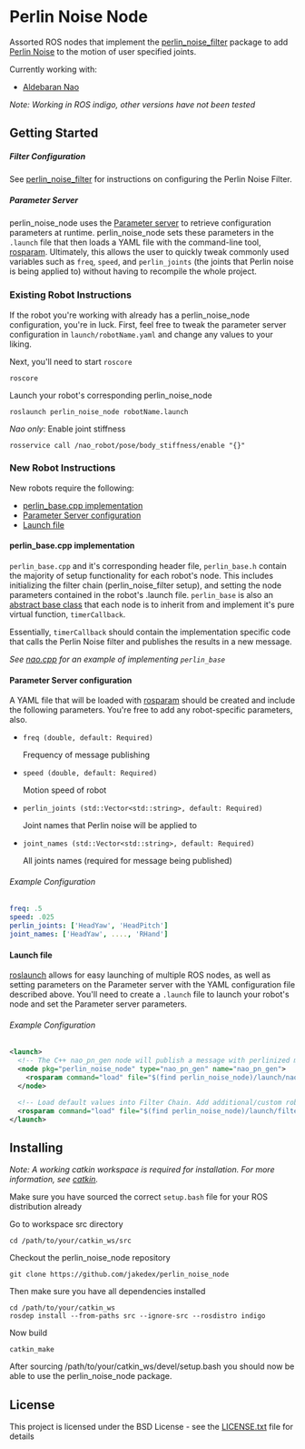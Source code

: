 # Perlin Noise Node

Assorted ROS nodes that implement the [perlin_noise_filter](https://github.com/jakedex/perlin_noise_filter) package to add [Perlin Noise](https://en.wikipedia.org/wiki/Perlin_noise) to the motion
of user specified joints.

Currently working with:  
  * [Aldebaran Nao](http://wiki.ros.org/nao)


*Note: Working in ROS indigo, other versions have not been tested*

## Getting Started

##### Filter Configuration

See [perlin_noise_filter](https://github.com/jakedex/perlin_noise_filter#getting-started) for instructions on configuring the Perlin Noise Filter.

##### Parameter Server

perlin_noise_node uses the [Parameter server](http://wiki.ros.org/Parameter%20Server) to retrieve configuration parameters at runtime. perlin_noise_node sets these parameters in the `.launch` file that then loads a YAML file with the command-line tool, [rosparam](http://wiki.ros.org/rosparam). Ultimately, this allows the user to quickly tweak commonly used variables such as `freq`, `speed`, and `perlin_joints` (the joints that Perlin noise is being applied to) without having to recompile the whole project.

### Existing Robot Instructions

If the robot you're working with already has a perlin_noise_node configuration, you're in luck.
First, feel free to tweak the parameter server configuration in `launch/robotName.yaml` and change any values to your liking.  

Next, you'll need to start `roscore`

```
roscore
```

Launch your robot's corresponding perlin_noise_node

```
roslaunch perlin_noise_node robotName.launch
```

*Nao only*: Enable joint stiffness

```
rosservice call /nao_robot/pose/body_stiffness/enable "{}"
```


### New Robot Instructions

New robots require the following:
  * [perlin_base.cpp implementation](#perlin_basecpp-implementation)
  * [Parameter Server configuration](#parameter-server-configuration)
  * [Launch file](#launch-file)

#### perlin_base.cpp implementation

`perlin_base.cpp` and it's corresponding header file, `perlin_base.h` contain the majority of setup functionality for each robot's node. This includes initializing the filter chain (perlin_noise_filter setup), and setting the node parameters contained in the robot's .launch file. `perlin_base` is also an [abstract base class](http://www.cplusplus.com/doc/tutorial/polymorphism/) that each node is to inherit from and implement it's pure virtual function, `timerCallback`.


Essentially, `timerCallback` should contain the implementation specific code that calls the Perlin Noise filter and publishes the results in a new message.

*See [nao.cpp](src/nao.cpp) for an example of implementing `perlin_base`*

#### Parameter Server configuration

A YAML file that will be loaded with [rosparam](http://wiki.ros.org/rosparam) should be created and include the following parameters. You're free to add any robot-specific parameters, also.

* `freq (double, default: Required)`  

  Frequency of message publishing

* `speed (double, default: Required)`  

  Motion speed of robot

* `perlin_joints (std::Vector<std::string>, default: Required)`  

  Joint names that Perlin noise will be applied to

* `joint_names (std::Vector<std::string>, default: Required)`  

  All joints names (required for message being published)

###### Example Configuration

```yaml
freq: .5
speed: .025
perlin_joints: ['HeadYaw', 'HeadPitch']
joint_names: ['HeadYaw', ...., 'RHand']
```

#### Launch file

[roslaunch](http://wiki.ros.org/roslaunch) allows for easy launching of multiple ROS nodes, as well as setting parameters on the Parameter server with the YAML configuration file described above. You'll need to create a `.launch` file to launch your robot's node and set the Parameter server parameters.

###### Example Configuration

```xml
<launch>
  <!-- The C++ nao_pn_gen node will publish a message with perlinized motion. -->
  <node pkg="perlin_noise_node" type="nao_pn_gen" name="nao_pn_gen">
    <rosparam command="load" file="$(find perlin_noise_node)/launch/nao.yaml" />
  </node>

  <!-- Load default values into Filter Chain. Add additional/custom robot launch configs below -->
  <rosparam command="load" file="$(find perlin_noise_node)/launch/filter.yaml" />
</launch>
```

## Installing

*Note: A working catkin workspace is required for installation. For more information, see [catkin](http://wiki.ros.org/catkin).*


Make sure you have sourced the correct `setup.bash` file for your ROS distribution already

Go to workspace src directory

```
cd /path/to/your/catkin_ws/src
```

Checkout the perlin_noise_node repository

```
git clone https://github.com/jakedex/perlin_noise_node
```

Then make sure you have all dependencies installed

```
cd /path/to/your/catkin_ws
rosdep install --from-paths src --ignore-src --rosdistro indigo
```

Now build

```
catkin_make
```

After sourcing /path/to/your/catkin_ws/devel/setup.bash you should now be able to use the perlin_noise_node package.

## License

This project is licensed under the BSD License - see the [LICENSE.txt](LICENSE.txt) file for details
